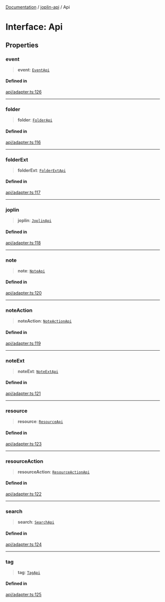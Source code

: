 [Documentation](../../packages.md) / [joplin-api](../index.md) / Api

# Interface: Api

## Properties

### event

> **event**: [`EventApi`](../classes/EventApi.md)

#### Defined in

[api/adapter.ts:126](https://github.com/rxliuli/joplin-utils/blob/485409801cf7c952cfefe9e29020115fe6abec36/packages/joplin-api/src/api/adapter.ts#L126)

---

### folder

> **folder**: [`FolderApi`](../classes/FolderApi.md)

#### Defined in

[api/adapter.ts:116](https://github.com/rxliuli/joplin-utils/blob/485409801cf7c952cfefe9e29020115fe6abec36/packages/joplin-api/src/api/adapter.ts#L116)

---

### folderExt

> **folderExt**: [`FolderExtApi`](../classes/FolderExtApi.md)

#### Defined in

[api/adapter.ts:117](https://github.com/rxliuli/joplin-utils/blob/485409801cf7c952cfefe9e29020115fe6abec36/packages/joplin-api/src/api/adapter.ts#L117)

---

### joplin

> **joplin**: [`JoplinApi`](../classes/JoplinApi.md)

#### Defined in

[api/adapter.ts:118](https://github.com/rxliuli/joplin-utils/blob/485409801cf7c952cfefe9e29020115fe6abec36/packages/joplin-api/src/api/adapter.ts#L118)

---

### note

> **note**: [`NoteApi`](../classes/NoteApi.md)

#### Defined in

[api/adapter.ts:120](https://github.com/rxliuli/joplin-utils/blob/485409801cf7c952cfefe9e29020115fe6abec36/packages/joplin-api/src/api/adapter.ts#L120)

---

### noteAction

> **noteAction**: [`NoteActionApi`](../classes/NoteActionApi.md)

#### Defined in

[api/adapter.ts:119](https://github.com/rxliuli/joplin-utils/blob/485409801cf7c952cfefe9e29020115fe6abec36/packages/joplin-api/src/api/adapter.ts#L119)

---

### noteExt

> **noteExt**: [`NoteExtApi`](../classes/NoteExtApi.md)

#### Defined in

[api/adapter.ts:121](https://github.com/rxliuli/joplin-utils/blob/485409801cf7c952cfefe9e29020115fe6abec36/packages/joplin-api/src/api/adapter.ts#L121)

---

### resource

> **resource**: [`ResourceApi`](../classes/ResourceApi.md)

#### Defined in

[api/adapter.ts:123](https://github.com/rxliuli/joplin-utils/blob/485409801cf7c952cfefe9e29020115fe6abec36/packages/joplin-api/src/api/adapter.ts#L123)

---

### resourceAction

> **resourceAction**: [`ResourceActionApi`](../classes/ResourceActionApi.md)

#### Defined in

[api/adapter.ts:122](https://github.com/rxliuli/joplin-utils/blob/485409801cf7c952cfefe9e29020115fe6abec36/packages/joplin-api/src/api/adapter.ts#L122)

---

### search

> **search**: [`SearchApi`](../classes/SearchApi.md)

#### Defined in

[api/adapter.ts:124](https://github.com/rxliuli/joplin-utils/blob/485409801cf7c952cfefe9e29020115fe6abec36/packages/joplin-api/src/api/adapter.ts#L124)

---

### tag

> **tag**: [`TagApi`](../classes/TagApi.md)

#### Defined in

[api/adapter.ts:125](https://github.com/rxliuli/joplin-utils/blob/485409801cf7c952cfefe9e29020115fe6abec36/packages/joplin-api/src/api/adapter.ts#L125)
